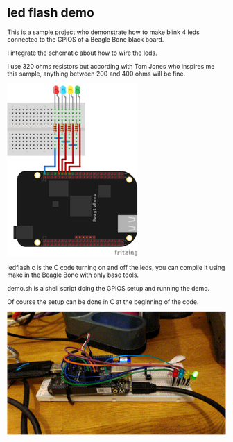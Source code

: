# led flash demo

This is a sample project who demonstrate how to make blink 4 leds
connected to the GPIOS of a Beagle Bone black board.

I integrate the schematic about how to wire the leds.

I use 320 ohms resistors but according with Tom Jones who inspires me this
sample, anything between 200 and 400 ohms will be fine.

<img src="ledflash.png" width="300">

ledflash.c is the C code turning on and off the leds, you can compile it using make
in the Beagle Bone with only base tools.

demo.sh is a shell script doing the GPIOS setup and running the demo.

Of course the setup can be done in C at the beginning of the code.

![live](live_demo.gif)

